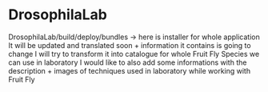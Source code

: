 ﻿# DrosophilaLab
DrosophilaLab/build/deploy/bundles -> here is installer for whole application
It will be updated and translated soon + information it contains is going to change
I will try to transform it into catalogue for whole Fruit Fly Species we can use in laboratory
I would like to also add some informations with the description + images of techniques used in laboratory while working with Fruit Fly
